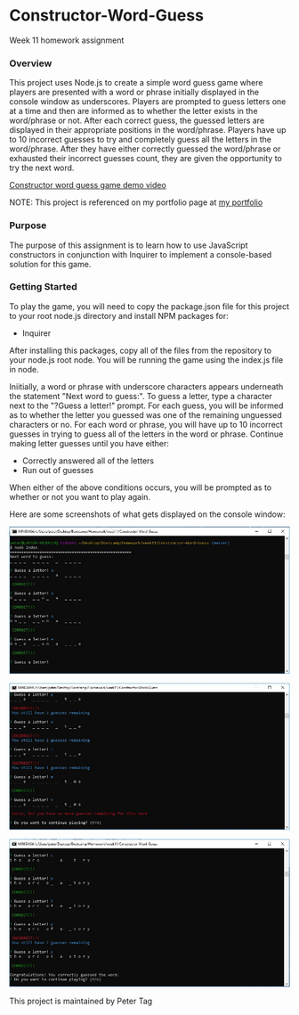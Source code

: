 # Constructor-Word-Guess
Week 11 homework assignment


### Overview
This project uses Node.js to create a simple word guess game where players are presented with a word or phrase initially displayed in the console window as underscores. Players are prompted to guess letters one at a time and then are informed as to whether the letter exists in the word/phrase or not. After each correct guess, the guessed letters are displayed in their appropriate positions in the word/phrase. Players have up to 10 incorrect guesses to try and completely guess all the letters in the word/phrase. After they have either correctly guessed the word/phrase or exhausted their incorrect guesses count, they are given the opportunity to try the next word.

[Constructor word guess game demo video](https://github.com/phtag/Constructor-Word-Guess/Word-game-demo.gif)

NOTE: This project is referenced on my portfolio page at [my portfolio](https://phtag.github.io/Updated-portfolio/)

### Purpose
The purpose of this assignment is to learn how to use JavaScript constructors in conjunction with Inquirer to implement a console-based  solution for this game. 

### Getting Started
To play the game, you will need to copy the package.json file for this project to your root node.js directory and install NPM packages for:
* Inquirer

After installing this packages, copy all of the files from the repository to your node.js root node. You will be running the game using the index.js file in node. 

Iniitially, a word or phrase with underscore characters appears underneath the statement "Next word to guess:". To guess a letter, type a character next to the "?Guess a letter!" prompt. For each guess, you will be informed as to whether the letter you guessed was one of the remaining unguessed characters or no. For each word or phrase, you will have up to 10 incorrect guesses in trying to guess all of the letters in the word or phrase. Continue making letter guesses until you have either:
* Correctly answered all of the letters
* Run out of guesses

When either of the above conditions occurs, you will be prompted as to whether or not you want to play again.

Here are some screenshots of what gets displayed on the console window:

![Constructor word game Screenshot](Constructor-word-game.jpg)

![Constructor word game Screenshot](Constructor-word-game2.jpg)

![Constructor word game Screenshot](Constructor-word-game3.jpg)

This project is maintained by Peter Tag
